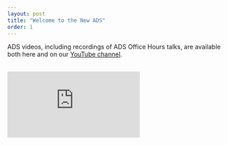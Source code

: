 ```yaml
---
layout: post
title: "Welcome to the New ADS"
order: 1
---
```


ADS videos, including recordings of ADS Office Hours talks, are available both here and on our [YouTube channel](https://www.youtube.com/user/nasaads/videos).

<br>
<div class="scalable scalable-16-9">
  <div class="scalable-content">
    <iframe src="https://www.youtube.com/embed/di6MlF5nvzo" frameborder="0" allow="autoplay; encrypted-media" allowfullscreen></iframe>
  </div>
</div>

